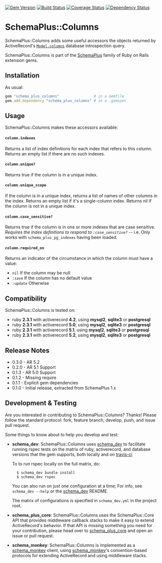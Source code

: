 [![Gem Version](https://badge.fury.io/rb/schema_plus_columns.svg)](http://badge.fury.io/rb/schema_plus_columns)
[![Build Status](https://secure.travis-ci.org/SchemaPlus/schema_plus_columns.svg)](http://travis-ci.org/SchemaPlus/schema_plus_columns)
[![Coverage Status](https://img.shields.io/coveralls/SchemaPlus/schema_plus_columns.svg)](https://coveralls.io/r/SchemaPlus/schema_plus_columns)
[![Dependency Status](https://gemnasium.com/lomba/schema_plus_columns.svg)](https://gemnasium.com/SchemaPlus/schema_plus_columns)

# SchemaPlus::Columns

SchemaPlus::Columns adds some useful accessors the objects returned by ActiveRecord's [`Model.columns`](http://api.rubyonrails.org/classes/ActiveRecord/ConnectionAdapters/PostgreSQL/SchemaStatements.html#method-i-columns) database introspection query.

SchemaPlus::Columns is part of the [SchemaPlus](https://github.com/SchemaPlus/) family of Ruby on Rails extension gems.

## Installation

<!-- SCHEMA_DEV: TEMPLATE INSTALLATION - begin -->
<!-- These lines are auto-inserted from a schema_dev template -->
As usual:

```ruby
gem "schema_plus_columns"                # in a Gemfile
gem.add_dependency "schema_plus_columns" # in a .gemspec
```

<!-- SCHEMA_DEV: TEMPLATE INSTALLATION - end -->

## Usage

SchemaPlus::Columns makes these accessors available:

#### `column.indexes`

Returns a list of index definitions for each index that refers to this column.  Returns an empty list if there are no such indexes.

#### `column.unique?`

Returns true if the column is in a unique index.

#### `column.unique_scope`

If the column is in a unique index, returns a list of names of other columns in the index.  Returns an empty list if it's a single-column index. Returns nil if the column is not in a unique index.

#### `column.case_sensitive?`

Returns true if the column is in one or more indexes that are case sensitive.  *Requires the index definitions to respond to `:case_sensitive?`* -- i.e. Only works with `schema_plus_pg_indexes` having been loaded.

#### `column.required_on`

Returns an indicator of the circumstance in which the column must have a value:

* `nil` If the column may be null
* `:save` If the column has no default value
* `:update` Otherwise


## Compatibility

SchemaPlus::Columns is tested on:

<!-- SCHEMA_DEV: MATRIX - begin -->
<!-- These lines are auto-generated by schema_dev based on schema_dev.yml -->
* ruby **2.3.1** with activerecord **4.2**, using **mysql2**, **sqlite3** or **postgresql**
* ruby **2.3.1** with activerecord **5.0**, using **mysql2**, **sqlite3** or **postgresql**
* ruby **2.3.1** with activerecord **5.1**, using **mysql2**, **sqlite3** or **postgresql**
* ruby **2.3.1** with activerecord **5.2**, using **mysql2**, **sqlite3** or **postgresql**

<!-- SCHEMA_DEV: MATRIX - end -->


## Release Notes

* 0.3.0 - AR 5.2
* 0.2.0 - AR 5.1 Support
* 0.1.3 - AR 5.0 Support
* 0.1.2 - Missing require
* 0.1.1 - Explicit gem dependencies
* 0.1.0 - Initial release, extracted from SchemaPlus 1.x

## Development & Testing

Are you interested in contributing to SchemaPlus::Columns?  Thanks!  Please follow
the standard protocol: fork, feature branch, develop, push, and issue pull
request.

Some things to know about to help you develop and test:

<!-- SCHEMA_DEV: TEMPLATE USES SCHEMA_DEV - begin -->
<!-- These lines are auto-inserted from a schema_dev template -->
* **schema_dev**:  SchemaPlus::Columns uses [schema_dev](https://github.com/SchemaPlus/schema_dev) to
  facilitate running rspec tests on the matrix of ruby, activerecord, and database
  versions that the gem supports, both locally and on
  [travis-ci](http://travis-ci.org/SchemaPlus/schema_plus_columns)

  To to run rspec locally on the full matrix, do:

        $ schema_dev bundle install
        $ schema_dev rspec

  You can also run on just one configuration at a time;  For info, see `schema_dev --help` or the [schema_dev](https://github.com/SchemaPlus/schema_dev) README.

  The matrix of configurations is specified in `schema_dev.yml` in
  the project root.


<!-- SCHEMA_DEV: TEMPLATE USES SCHEMA_DEV - end -->

<!-- SCHEMA_DEV: TEMPLATE USES SCHEMA_PLUS_CORE - begin -->
<!-- These lines are auto-inserted from a schema_dev template -->
* **schema_plus_core**: SchemaPlus::Columns uses the SchemaPlus::Core API that
  provides middleware callback stacks to make it easy to extend
  ActiveRecord's behavior.  If that API is missing something you need for
  your contribution, please head over to
  [schema_plus_core](https://github.com/SchemaPlus/schema_plus_core) and open
  an issue or pull request.

<!-- SCHEMA_DEV: TEMPLATE USES SCHEMA_PLUS_CORE - end -->

<!-- SCHEMA_DEV: TEMPLATE USES SCHEMA_MONKEY - begin -->
<!-- These lines are auto-inserted from a schema_dev template -->
* **schema_monkey**: SchemaPlus::Columns is implemented as a
  [schema_monkey](https://github.com/SchemaPlus/schema_monkey) client,
  using [schema_monkey](https://github.com/SchemaPlus/schema_monkey)'s
  convention-based protocols for extending ActiveRecord and using middleware stacks.

<!-- SCHEMA_DEV: TEMPLATE USES SCHEMA_MONKEY - end -->
